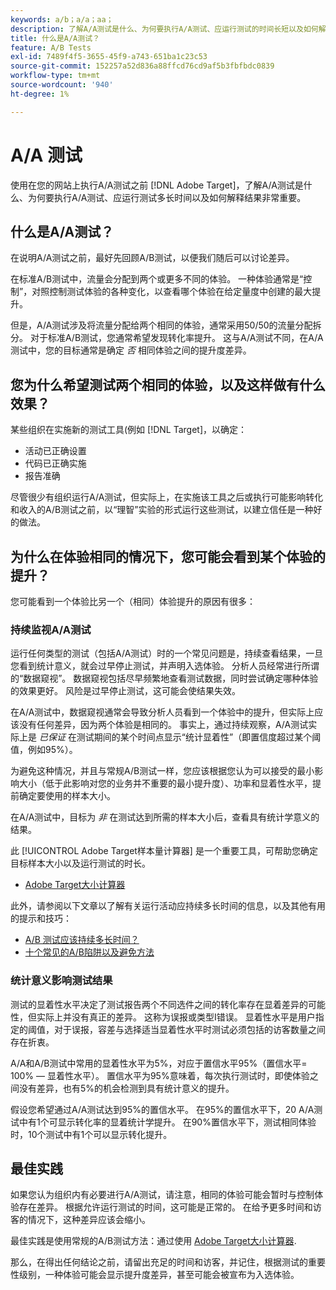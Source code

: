 ```yaml
---
keywords: a/b；a/a；aa；
description: 了解A/A测试是什么、为何要执行A/A测试、应运行测试的时间长短以及如何解释结果。
title: 什么是A/A测试？
feature: A/B Tests
exl-id: 7489f4f5-3655-45f9-a743-651ba1c23c53
source-git-commit: 152257a52d836a88ffcd76cd9af5b3fbfbdc0839
workflow-type: tm+mt
source-wordcount: '940'
ht-degree: 1%

---
```


# A/A 测试

使用在您的网站上执行A/A测试之前 [!DNL Adobe Target]，了解A/A测试是什么、为何要执行A/A测试、应运行测试多长时间以及如何解释结果非常重要。

## 什么是A/A测试？

在说明A/A测试之前，最好先回顾A/B测试，以便我们随后可以讨论差异。

在标准A/B测试中，流量会分配到两个或更多不同的体验。 一种体验通常是“控制”，对照控制测试体验的各种变化，以查看哪个体验在给定量度中创建的最大提升。

但是，A/A测试涉及将流量分配给两个相同的体验，通常采用50/50的流量分配拆分。 对于标准A/B测试，您通常希望发现转化率提升。 这与A/A测试不同，在A/A测试中，您的目标通常是确定 *否* 相同体验之间的提升度差异。

## 您为什么希望测试两个相同的体验，以及这样做有什么效果？

某些组织在实施新的测试工具(例如 [!DNL Target]，以确定：

* 活动已正确设置
* 代码已正确实施
* 报告准确

尽管很少有组织运行A/A测试，但实际上，在实施该工具之后或执行可能影响转化和收入的A/B测试之前，以“理智”实验的形式运行这些测试，以建立信任是一种好的做法。

## 为什么在体验相同的情况下，您可能会看到某个体验的提升？

您可能看到一个体验比另一个（相同）体验提升的原因有很多：

### 持续监视A/A测试

运行任何类型的测试（包括A/A测试）时的一个常见问题是，持续查看结果，一旦您看到统计意义，就会过早停止测试，并声明入选体验。 分析人员经常进行所谓的“数据窥视”。 数据窥视包括尽早频繁地查看测试数据，同时尝试确定哪种体验的效果更好。 风险是过早停止测试，这可能会使结果失效。

在A/A测试中，数据窥视通常会导致分析人员看到一个体验中的提升，但实际上应该没有任何差异，因为两个体验是相同的。 事实上，通过持续观察，A/A测试实际上是 _已保证_ 在测试期间的某个时间点显示“统计显着性”（即置信度超过某个阈值，例如95%）。

为避免这种情况，并且与常规A/B测试一样，您应该根据您认为可以接受的最小影响大小（低于此影响对您的业务并不重要的最小提升度）、功率和显着性水平，提前确定要使用的样本大小。

在A/A测试中，目标为 *非* 在测试达到所需的样本大小后，查看具有统计学意义的结果。

此 [!UICONTROL Adobe Target样本量计算器] 是一个重要工具，可帮助您确定目标样本大小以及运行测试的时长。

* [Adobe Target大小计算器](/help/main/c-activities/t-test-ab/sample-size-determination.md#section_6B8725BD704C4AFE939EF2A6B6E834E6)

此外，请参阅以下文章以了解有关运行活动应持续多长时间的信息，以及其他有用的提示和技巧：

* [A/B 测试应该持续多长时间？](/help/main/c-activities/t-test-ab/sample-size-determination.md)
* [十个常见的A/B陷阱以及避免方法](/help/main/c-activities/t-test-ab/common-ab-testing-pitfalls.md)

### 统计意义影响测试结果

测试的显着性水平决定了测试报告两个不同选件之间的转化率存在显着差异的可能性，但实际上并没有真正的差异。 这称为误报或类型I错误。 显着性水平是用户指定的阈值，对于误报，容差与选择适当显着性水平时测试必须包括的访客数量之间存在折衷。

A/A和A/B测试中常用的显着性水平为5%，对应于置信水平95%（置信水平= 100% — 显着性水平）。 置信水平为95%意味着，每次执行测试时，即使体验之间没有差异，也有5%的机会检测到具有统计意义的提升。

假设您希望通过A/A测试达到95%的置信水平。 在95%的置信水平下，20 A/A测试中有1个可显示转化率的显着统计学提升。 在90%置信水平下，测试相同体验时，10个测试中有1个可以显示转化提升。

## 最佳实践

如果您认为组织内有必要进行A/A测试，请注意，相同的体验可能会暂时与控制体验存在差异。 根据允许运行测试的时间，这可能是正常的。 在给予更多时间和访客的情况下，这种差异应该会缩小。

最佳实践是使用常规的A/B测试方法：通过使用 [Adobe Target大小计算器](/help/main/c-activities/t-test-ab/sample-size-determination.md#section_6B8725BD704C4AFE939EF2A6B6E834E6).

那么，在得出任何结论之前，请留出充足的时间和访客，并记住，根据测试的重要性级别，一种体验可能会显示提升度差异，甚至可能会被宣布为入选体验。
